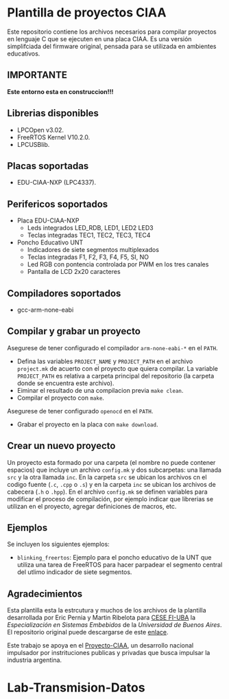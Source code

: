# Plantilla de proyectos CIAA

Este repositorio contiene los archivos necesarios para compilar proyectos en lenguaje C que se ejecuten en una placa CIAA. Es una versión simplifciada del firmware original, pensada para se utilizada en ambientes educativos.

## IMPORTANTE

**Este entorno esta en construccion!!!**

## Librerias disponibles

- LPCOpen v3.02.
- FreeRTOS Kernel V10.2.0.
- LPCUSBlib.

## Placas soportadas

- EDU-CIAA-NXP (LPC4337).

## Perifericos soportados

- Placa EDU-CIAA-NXP
	- Leds integrados LED_RDB, LED1, LED2 LED3
	- Teclas integradas TEC1, TEC2, TEC3, TEC4
- Poncho Educativo UNT
	- Indicadores de siete segmentos multiplexados
	- Teclas integradas F1, F2, F3, F4, F5, SI, NO
	- Led RGB con pontencia controlada por PWM en los tres canales
	- Pantalla de LCD 2x20 caracteres
	
## Compiladores soportados

- gcc-arm-none-eabi

## Compilar y grabar un proyecto

Asegurese de tener configurado el compilador `arm-none-eabi-*` en el `PATH`.

- Defina las variables `PROJECT_NAME`  y `PROJECT_PATH` en el archivo `project.mk` de acuerto con el proyecto que quiera compilar. La variable `PROJECT_PATH` es relativa a carpeta principal del repositorio (la carpeta donde se encuentra este archivo).
- Eiminar el resultado de una compilacion previa `make clean`.
- Compilar el proyecto con `make`.

Asegurese de tener configurado `openocd` en el `PATH`.
 
- Grabar el proyecto en la placa con `make download`.

## Crear un nuevo proyecto

Un proyecto esta formado por una carpeta (el nombre no puede contener espacios) que incluye un archivo `config.mk` y dos subcarpetas: una llamada `src` y la otra llamada `inc`. En la carpeta `src` se ubican los archivos cn el codigo fuente (`.c`, `.cpp` o `.s`) y en la carpeta `inc` se ubican los archivos de cabecera (`.h` o `.hpp`). En el archivo `config.mk` se definen variables para modificar el proceso de compilación, por ejemplo indicar que librerias se utilizan en el proyecto, agregar definiciones de macros, etc.

## Ejemplos

Se incluyen los siguientes ejemplos:
 
- `blinking_freertos`: Ejemplo para el poncho educativo de la UNT que utiliza una tarea de FreeRTOS para hacer parpadear el segmento central del utlimo indicador de siete segmentos.

## Agradecimientos

Esta plantilla esta la estrcutura y muchos de los archivos de la plantilla desarrollada por Eric Pernia y Martin Ribelota para [CESE FI-UBA](http://laboratorios.fi.uba.ar/lse/cursos.html) la *Especialización en Sistemas Embebidos* de la *Universidad de Buenos Aires*. El repositorio original puede descargarse de este [enlace](https://github.com/epernia/cese-edu-ciaa-template/).

Este trabajo se apoya en el [Proyecto-CIAA](http://www.proyecto-ciaa.com.ar), un desarrollo nacional impulsador por instrituciones publicas y privadas que busca impulsar la industria argentina.
	

# Lab-Transmision-Datos
